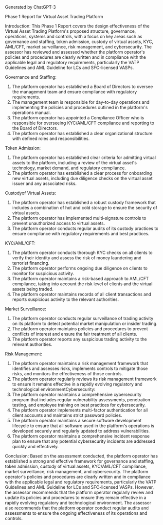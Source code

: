 Generated by ChatGPT-3

Phase 1 Report for Virtual Asset Trading Platform

Introduction:
This Phase 1 Report covers the design effectiveness of the Virtual Asset Trading Platform's proposed structure, governance, operations, systems and controls, with a focus on key areas such as governance and staffing, token admission, custody of virtual assets, KYC, AML/CFT, market surveillance, risk management, and cybersecurity. The assessor has reviewed and assessed whether the platform operator's policies and procedures are clearly written and in compliance with the applicable legal and regulatory requirements, particularly the VATP Guidelines and AML Guideline for LCs and SFC-licensed VASPs.

Governance and Staffing:
1. The platform operator has established a Board of Directors to oversee the management team and ensure compliance with regulatory requirements.
2. The management team is responsible for day-to-day operations and implementing the policies and procedures outlined in the platform's operations manual.
3. The platform operator has appointed a Compliance Officer who is responsible for overseeing KYC/AML/CFT compliance and reporting to the Board of Directors.
4. The platform operator has established a clear organizational structure with defined roles and responsibilities.

Token Admission:
1. The platform operator has established clear criteria for admitting virtual assets to the platform, including a review of the virtual asset's technology, market demand, and regulatory compliance.
2. The platform operator has established a clear process for onboarding new virtual assets, including due diligence checks on the virtual asset issuer and any associated risks.

Custodyof Virtual Assets:
1. The platform operator has established a robust custody framework that includes a combination of hot and cold storage to ensure the security of virtual assets.
2. The platform operator has implemented multi-signature controls to prevent unauthorized access to virtual assets.
3. The platform operator conducts regular audits of its custody practices to ensure compliance with regulatory requirements and best practices.

KYC/AML/CFT:
1. The platform operator conducts thorough KYC checks on all clients to verify their identity and assess the risk of money laundering and terrorist financing.
2. The platform operator performs ongoing due diligence on clients to monitor for suspicious activity.
3. The platform operator maintains a risk-based approach to AML/CFT compliance, taking into account the risk level of clients and the virtual assets being traded.
4. The platform operator maintains records of all client transactions and reports suspicious activity to the relevant authorities.

Market Surveillance:
1. The platform operator conducts regular surveillance of trading activity on its platform to detect potential market manipulation or insider trading.
2. The platform operator maintains policies and procedures to prevent conflicts of interest and ensure the fair treatment of all clients.
3. The platform operator reports any suspicious trading activity to the relevant authorities.

Risk Management:
1. The platform operator maintains a risk management framework that identifies and assesses risks, implements controls to mitigate those risks, and monitors the effectiveness of those controls.
2. The platform operator regularly reviews its risk management framework to ensure it remains effective in a rapidly evolving regulatory and technological environmentCybersecurity:
1. The platform operator maintains a comprehensive cybersecurity program that includes regular vulnerability assessments, penetration testing, and employee training on best practices for cybersecurity.
2. The platform operator implements multi-factor authentication for all client accounts and maintains strict password policies.
3. The platform operator maintains a secure software development lifecycle to ensure that all software used in the platform's operations is developed securely and regularly updated to address vulnerabilities.
4. The platform operator maintains a comprehensive incident response plan to ensure that any potential cybersecurity incidents are addressed quickly and effectively.

Conclusion:
Based on the assessment conducted, the platform operator has established a strong and effective framework for governance and staffing, token admission, custody of virtual assets, KYC/AML/CFT compliance, market surveillance, risk management, and cybersecurity. The platform operator's policies and procedures are clearly written and in compliance with the applicable legal and regulatory requirements, particularly the VATP Guidelines and AML Guideline for LCs and SFC-licensed VASPs. However, the assessor recommends that the platform operator regularly review and update its policies and procedures to ensure they remain effective in a rapidly evolving regulatory and technological environment. The assessor also recommends that the platform operator conduct regular audits and assessments to ensure the ongoing effectiveness of its operations and controls.

